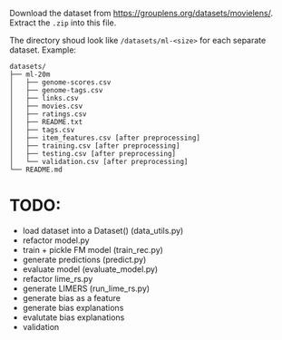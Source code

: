 Download the dataset from https://grouplens.org/datasets/movielens/. Extract the `.zip` into this file.

The directory shoud look like `/datasets/ml-<size>` for each separate dataset. Example:

```
datasets/
├── ml-20m
│   ├── genome-scores.csv
│   ├── genome-tags.csv
│   ├── links.csv
│   ├── movies.csv
│   ├── ratings.csv
│   ├── README.txt
│   ├── tags.csv
│   ├── item_features.csv [after preprocessing]
│   ├── training.csv [after preprocessing]
│   ├── testing.csv [after preprocessing]
│   └── validation.csv [after preprocessing]
└── README.md
```

# TODO:
- load dataset into a Dataset()  (data_utils.py)
- refactor model.py
- train + pickle FM model (train_rec.py) 
- generate predictions (predict.py)
- evaluate model (evaluate_model.py)
- refactor lime_rs.py
- generate LIMERS (run_lime_rs.py)
- generate bias as a feature
- generate bias explanations
- evalutate bias explanations
- validation